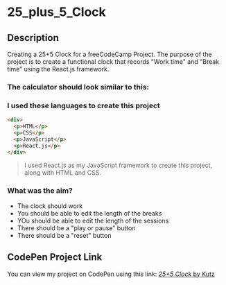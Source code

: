 # 25_plus_5_Clock

## Description
Creating a 25+5 Clock for a freeCodeCamp Project. The purpose of the project is to create a functional clock that records "Work time" and "Break time" using the React.js framework.

### The calculator should look similar to this:


### I used these languages to create this project
```html
<div>
  <p>HTML</p>
  <p>CSS</p>
  <p>JavaScript</p>
  <p>React.js</p>
</div>
```

> I used React.js as my JavaScript framework to create this project, along with HTML and CSS.

### What was the aim?
* The clock should work
* You should be able to edit the length of the breaks
* YOu should be able to edit the length of the sessions
* There should be a "play or pause" button
* There should be a "reset" button

## CodePen Project Link
You can view my project on CodePen using this link:
[*25+5 Clock* by Kutz](https://codepen.io/kutzz/pen/PoVNQMK)
